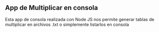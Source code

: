 ## App de Multiplicar en consola

Esta app de consola realizada con Node JS nos permite generar tablas de multiplicar en archivos .txt o simplemente listarlos en consola